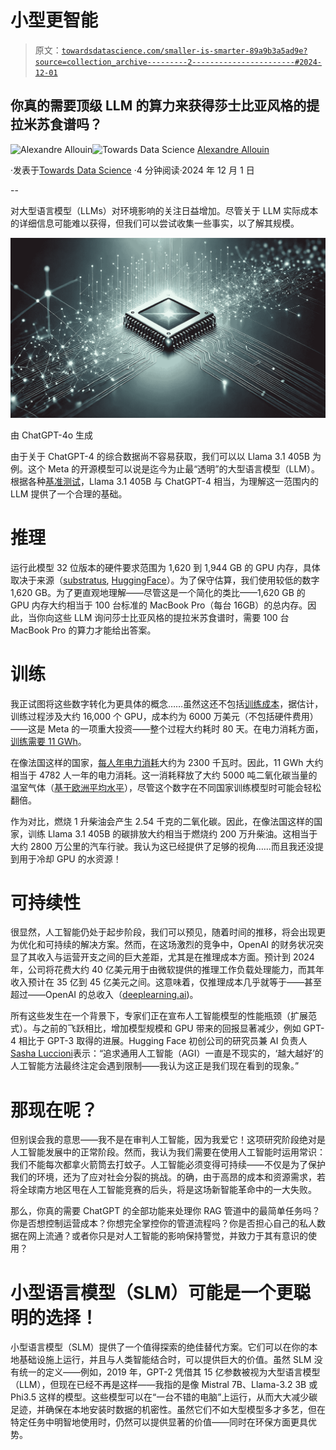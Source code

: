 # 小型更智能

> 原文：[`towardsdatascience.com/smaller-is-smarter-89a9b3a5ad9e?source=collection_archive---------2-----------------------#2024-12-01`](https://towardsdatascience.com/smaller-is-smarter-89a9b3a5ad9e?source=collection_archive---------2-----------------------#2024-12-01)

## 你真的需要顶级 LLM 的算力来获得莎士比亚风格的提拉米苏食谱吗？

[](https://medium.com/@alexandre.allouin?source=post_page---byline--89a9b3a5ad9e--------------------------------)![Alexandre Allouin](https://medium.com/@alexandre.allouin?source=post_page---byline--89a9b3a5ad9e--------------------------------)[](https://towardsdatascience.com/?source=post_page---byline--89a9b3a5ad9e--------------------------------)![Towards Data Science](https://towardsdatascience.com/?source=post_page---byline--89a9b3a5ad9e--------------------------------) [Alexandre Allouin](https://medium.com/@alexandre.allouin?source=post_page---byline--89a9b3a5ad9e--------------------------------)

·发表于[Towards Data Science](https://towardsdatascience.com/?source=post_page---byline--89a9b3a5ad9e--------------------------------) ·4 分钟阅读·2024 年 12 月 1 日

--

对大型语言模型（LLMs）对环境影响的关注日益增加。尽管关于 LLM 实际成本的详细信息可能难以获得，但我们可以尝试收集一些事实，以了解其规模。

![](img/cdf2cd3dcb299e0cccd6759da2e88ccc.png)

由 ChatGPT-4o 生成

由于关于 ChatGPT-4 的综合数据尚不容易获取，我们可以以 Llama 3.1 405B 为例。这个 Meta 的开源模型可以说是迄今为止最“透明”的大型语言模型（LLM）。根据各种[基准测试](https://ai.meta.com/blog/meta-llama-3-1/)，Llama 3.1 405B 与 ChatGPT-4 相当，为理解这一范围内的 LLM 提供了一个合理的基础。

# 推理

运行此模型 32 位版本的硬件要求范围为 1,620 到 1,944 GB 的 GPU 内存，具体取决于来源（[substratus](https://www.substratus.ai/blog/llama-3-1-405b-gpu-requirements), [HuggingFace](https://huggingface.co/blog/llama31)）。为了保守估算，我们使用较低的数字 1,620 GB。为了更直观地理解——尽管这是一个简化的类比——1,620 GB 的 GPU 内存大约相当于 100 台标准的 MacBook Pro（每台 16GB）的总内存。因此，当你向这些 LLM 询问莎士比亚风格的提拉米苏食谱时，需要 100 台 MacBook Pro 的算力才能给出答案。

# 训练

我正试图将这些数字转化为更具体的概念……虽然这还不包括[训练成本](https://www.techtarget.com/searchenterpriseai/news/366596503/Meta-intros-its-biggest-open-source-AI-model-Llama-31-405B#:~:text=Meta%20said%20that%20to%20train,to%20train%20the%20new%20model.)，据估计，训练过程涉及大约 16,000 个 GPU，成本约为 6000 万美元（不包括硬件费用）——这是 Meta 的一项重大投资——整个过程大约耗时 80 天。在电力消耗方面，[训练需要 11 GWh](https://www.notebookcheck.net/Meta-unveils-biggest-smartest-royalty-free-Llama-3-1-405B-AI.866775.0.html)。

在像法国这样的国家，[每人年电力消耗](https://www.data.gouv.fr/fr/reuses/consommation-par-habitant-et-par-ville-delectricite-en-france/)大约为 2300 千瓦时。因此，11 GWh 大约相当于 4782 人一年的电力消耗。这一消耗释放了大约 5000 吨二氧化碳当量的温室气体（[基于欧洲平均水平](https://www.econologie.com/europe-emissions-co2-pays-kwh-electrique/)），尽管这个数字在不同国家训练模型时可能会轻松翻倍。

作为对比，燃烧 1 升柴油会产生 2.54 千克的二氧化碳。因此，在像法国这样的国家，训练 Llama 3.1 405B 的碳排放大约相当于燃烧约 200 万升柴油。这相当于大约 2800 万公里的汽车行驶。我认为这已经提供了足够的视角……而且我还没提到用于冷却 GPU 的水资源！

# 可持续性

很显然，人工智能仍处于起步阶段，我们可以预见，随着时间的推移，将会出现更为优化和可持续的解决方案。然而，在这场激烈的竞争中，OpenAI 的财务状况突显了其收入与运营开支之间的巨大差距，尤其是在推理成本方面。预计到 2024 年，公司将花费大约 40 亿美元用于由微软提供的推理工作负载处理能力，而其年收入预计在 35 亿到 45 亿美元之间。这意味着，仅推理成本几乎就等于——甚至超过——OpenAI 的总收入（[deeplearning.ai](https://www.deeplearning.ai/the-batch/openai-faces-financial-growing-pains-spending-double-its-revenue/))。

所有这些发生在一个背景下，专家们正在宣布人工智能模型的性能瓶颈（扩展范式）。与之前的飞跃相比，增加模型规模和 GPU 带来的回报显著减少，例如 GPT-4 相比于 GPT-3 取得的进展。Hugging Face 初创公司的研究员兼 AI 负责人[Sasha Luccioni](https://www.france24.com/en/live-news/20241118-is-ai-s-meteoric-rise-beginning-to-slow)表示：“追求通用人工智能（AGI）一直是不现实的，‘越大越好’的人工智能方法最终注定会遇到限制——我认为这正是我们现在看到的现象。”

# 那现在呢？

但别误会我的意思——我不是在审判人工智能，因为我爱它！这项研究阶段绝对是人工智能发展中的正常阶段。然而，我认为我们需要在使用人工智能时运用常识：我们不能每次都拿火箭筒去打蚊子。人工智能必须变得可持续——不仅是为了保护我们的环境，还为了应对社会分裂的挑战。的确，由于高昂的成本和资源需求，若将全球南方地区甩在人工智能竞赛的后头，将是这场新智能革命中的一大失败。

那么，你真的需要 ChatGPT 的全部功能来处理你 RAG 管道中的最简单任务吗？你是否想控制运营成本？你想完全掌控你的管道流程吗？你是否担心自己的私人数据在网上流通？或者你只是对人工智能的影响保持警觉，并致力于其有意识的使用？

# 小型语言模型（SLM）可能是一个更聪明的选择！

小型语言模型（SLM）提供了一个值得探索的绝佳替代方案。它们可以在你的本地基础设施上运行，并且与人类智能结合时，可以提供巨大的价值。虽然 SLM 没有统一的定义——例如，2019 年，GPT-2 凭借其 15 亿参数被视为大型语言模型（LLM），但现在已经不再是这样——我指的是像 Mistral 7B、Llama-3.2 3B 或 Phi3.5 这样的模型。这些模型可以在“一台不错的电脑”上运行，从而大大减少碳足迹，并确保在本地安装时数据的机密性。虽然它们不如大型模型多才多艺，但在特定任务中明智地使用时，仍然可以提供显著的价值——同时在环保方面更具优势。
